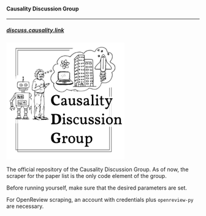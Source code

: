 #### Causality Discussion Group

---

##### [discuss.causality.link](discuss.causality.link)

<img src="media/CDG-logo.jpg" style="zoom:35%;" />

The official repository of the Causality Discussion Group. As of now, the scraper for the paper list is the only code element of the group.

Before running yourself, make sure that the desired parameters are set.

For OpenReview scraping, an account with credentials plus `openreview-py` are necessary.
